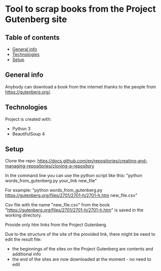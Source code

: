 # Tool to scrap books from the Project Gutenberg site

## Table of contents
* [General info](#general-info)
* [Technologies](#technologies)
* [Setup](#setup)

## General info

Anybody can download a book from the internet thanks to the people from https://gutenberg.org/.

## Technologies
Project is created with:
* Python 3
* BeautifulSoup 4

## Setup

Clone the repo:
https://docs.github.com/en/repositories/creating-and-managing-repositories/cloning-a-repository

In the command line you can use the python script like this:
"python words_from_gutenberg.py your_link new_file"

For example:
"python words_from_gutenberg.py  https://gutenberg.org/files/2701/2701-h/2701-h.htm new_file.csv"

Csv file with the name "new_file.csv" from the book "https://gutenberg.org/files/2701/2701-h/2701-h.htm" is saved in the working directory.

Provide only htm links from the Project Gutenberg.

Due to the structure of the site of the provided link, there might be need to edit the result file:
* the beginnings of the sites on the Project Gutenberg are contents and additional info
* the end of the sites are now downloaded at the moment - no need to edit